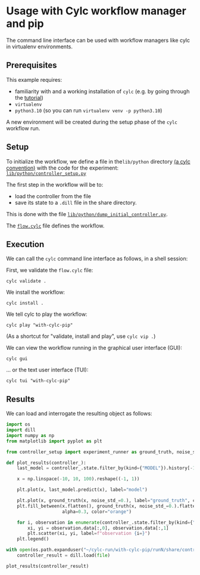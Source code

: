 # Usage with Cylc workflow manager and pip

The command line interface can be used with workflow managers like cylc in virtualenv environments.

## Prerequisites

This example requires:

- familiarity with and a working installation of `cylc` (e.g. by going through the
  [tutorial](https://cylc.github.io/cylc-doc/latest/html/tutorial/index.html))
- `virtualenv`
- `python3.10` (so you can run `virtualenv venv -p python3.10`)

A new environment will be created during the setup phase of the `cylc` workflow run.

## Setup

To initialize the workflow, we define a file in the`lib/python` directory 
[(a cylc convention)](https://cylc.github.io/cylc-doc/stable/html/user-guide/writing-workflows/configuration.html#workflow-configuration-directories) with the code for the experiment: 
[`lib/python/controller_setup.py`](./lib/python/controller_setup.py)

The first step in the workflow will be to:
- load the controller from the file
- save its state to a `.dill` file in the share directory.

This is done with the file [`lib/python/dump_initial_controller.py`](./lib/python/dump_initial_controller.py).

The [`flow.cylc`](./flow.cylc) file defines the workflow.

## Execution

We can call the `cylc` command line interface as follows, in a shell session:

First, we validate the `flow.cylc` file:
```shell
cylc validate .
```

We install the workflow:
```shell
cylc install .
```

We tell cylc to play the workflow:
```shell
cylc play "with-cylc-pip"
```

(As a shortcut for "validate, install and play", use `cylc vip .`)

We can view the workflow running in the graphical user interface (GUI):
```shell
cylc gui
```

... or the text user interface (TUI):
```shell
cylc tui "with-cylc-pip"
```

## Results

We can load and interrogate the resulting object as follows:

```python
import os
import dill
import numpy as np
from matplotlib import pyplot as plt

from controller_setup import experiment_runner as ground_truth, noise_std

def plot_results(controller_):
    last_model = controller_.state.filter_by(kind={"MODEL"}).history[-1].data

    x = np.linspace(-10, 10, 100).reshape((-1, 1))

    plt.plot(x, last_model.predict(x), label="model")

    plt.plot(x, ground_truth(x, noise_std_=0.), label="ground_truth", c="orange")
    plt.fill_between(x.flatten(), ground_truth(x, noise_std_=0.).flatten() + noise_std, ground_truth(x, noise_std_=0.).flatten() - noise_std,
                     alpha=0.3, color="orange")

    for i, observation in enumerate(controller_.state.filter_by(kind={"OBSERVATION"}).history):
        xi, yi = observation.data[:,0], observation.data[:,1]
        plt.scatter(xi, yi, label=f"observation {i=}")
    plt.legend()

with open(os.path.expanduser("~/cylc-run/with-cylc-pip/runN/share/controller.dill"),"rb") as file:
    controller_result = dill.load(file)

plot_results(controller_result)
```
